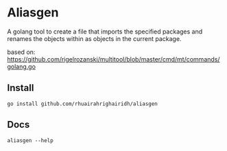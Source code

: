 # Aliasgen

A golang tool to create a file that imports the specified packages and renames the objects within as objects in the current package.

based on: https://github.com/rigelrozanski/multitool/blob/master/cmd/mt/commands/golang.go

## Install

    go install github.com/rhuairahrighairidh/aliasgen

## Docs

    aliasgen --help
